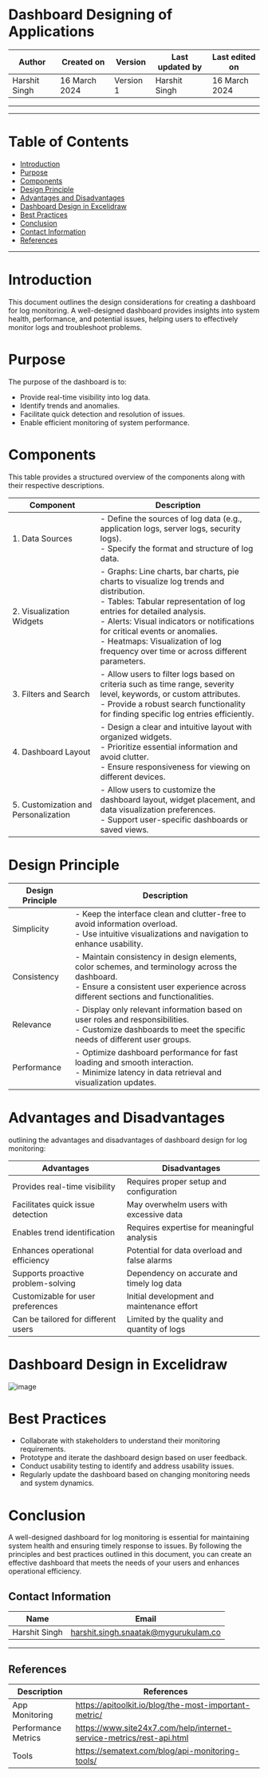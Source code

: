 # Dashboard Designing of Applications 

|   Author        |  Created on   |  Version   | Last updated by  | Last edited on |
| --------------- | --------------| -----------|----------------- | -------------- |
| Harshit Singh    | 16 March 2024 |  Version 1 | Harshit Singh     | 16 March 2024  |
***
***

# Table of Contents 

+ [Introduction](#Introduction)
+ [Purpose](#Purpose)
+ [Components](#Components)
+ [Design Principle](#Design-Principle)
+ [Advantages and Disadvantages](#Advantages-and-Disadvantages)
+ [Dashboard Design in Excelidraw](#Dashboard-Design-in-Excelidraw)
+ [Best Practices](#Best-Practices)
+ [Conclusion](#Conclusion)
+ [Contact Information](#contact-information)
+ [References](#References)
***


# Introduction

This document outlines the design considerations for creating a dashboard for log monitoring. A well-designed dashboard provides insights into system health, performance, and potential issues, helping users to effectively monitor logs and troubleshoot problems.

# Purpose

The purpose of the dashboard is to:

* Provide real-time visibility into log data.
* Identify trends and anomalies.
* Facilitate quick detection and resolution of issues.
* Enable efficient monitoring of system performance.

# Components

This table provides a structured overview of the components along with their respective descriptions.


| Component                   | Description                                                                                          |
|-----------------------------|------------------------------------------------------------------------------------------------------|
| 1. Data Sources            | - Define the sources of log data (e.g., application logs, server logs, security logs).<br>- Specify the format and structure of log data.     |
| 2. Visualization Widgets   | - Graphs: Line charts, bar charts, pie charts to visualize log trends and distribution.<br>- Tables: Tabular representation of log entries for detailed analysis.<br>- Alerts: Visual indicators or notifications for critical events or anomalies.<br>- Heatmaps: Visualization of log frequency over time or across different parameters. |
| 3. Filters and Search      | - Allow users to filter logs based on criteria such as time range, severity level, keywords, or custom attributes.<br>- Provide a robust search functionality for finding specific log entries efficiently.     |
| 4. Dashboard Layout        | - Design a clear and intuitive layout with organized widgets.<br>- Prioritize essential information and avoid clutter.<br>- Ensure responsiveness for viewing on different devices.     |
| 5. Customization and Personalization | - Allow users to customize the dashboard layout, widget placement, and data visualization preferences.<br>- Support user-specific dashboards or saved views.   |

# Design Principle

| Design Principle | Description |
|---|---|
| Simplicity | - Keep the interface clean and clutter-free to avoid information overload.<br>- Use intuitive visualizations and navigation to enhance usability. |
| Consistency | - Maintain consistency in design elements, color schemes, and terminology across the dashboard.<br>- Ensure a consistent user experience across different sections and functionalities. |
| Relevance | - Display only relevant information based on user roles and responsibilities.<br>- Customize dashboards to meet the specific needs of different user groups. |
| Performance | - Optimize dashboard performance for fast loading and smooth interaction.<br>- Minimize latency in data retrieval and visualization updates. |

# Advantages and Disadvantages

outlining the advantages and disadvantages of dashboard design for log monitoring:

| Advantages                            | Disadvantages                                  |
|--------------------------------------|------------------------------------------------|
| Provides real-time visibility        | Requires proper setup and configuration        |
| Facilitates quick issue detection    | May overwhelm users with excessive data        |
| Enables trend identification         | Requires expertise for meaningful analysis     |
| Enhances operational efficiency      | Potential for data overload and false alarms   |
| Supports proactive problem-solving  | Dependency on accurate and timely log data     |
| Customizable for user preferences    | Initial development and maintenance effort     |
| Can be tailored for different users  | Limited by the quality and quantity of logs    |

# Dashboard Design in Excelidraw

![image](https://github.com/CodeOps-Hub/Documentation/assets/79625874/51508947-abe7-4781-b029-a85ee9a1ae6e)

# Best Practices

* Collaborate with stakeholders to understand their monitoring requirements.
* Prototype and iterate the dashboard design based on user feedback.
* Conduct usability testing to identify and address usability issues.
* Regularly update the dashboard based on changing monitoring needs and system dynamics.
  
# Conclusion

A well-designed dashboard for log monitoring is essential for maintaining system health and ensuring timely response to issues. By following the principles and best practices outlined in this document, you can create an effective dashboard that meets the needs of your users and enhances operational efficiency.


## Contact Information

|     Name         | Email  |
| -----------------| ------------------------------------ |
| Harshit Singh    | harshit.singh.snaatak@mygurukulam.co |
***

## References

| Description                                   | References  
| --------------------------------------------  | -------------------------------------------------|
| App Monitoring | https://apitoolkit.io/blog/the-most-important-metric/ |
| Performance Metrics | https://www.site24x7.com/help/internet-service-metrics/rest-api.html |
| Tools | https://sematext.com/blog/api-monitoring-tools/ |
